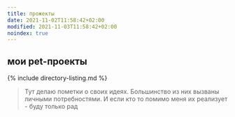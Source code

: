 ```yaml
---
title: прожекты
date: 2021-11-02T11:58:42+02:00
modified: 2021-11-03T11:58:42+02:00
noindex: true
---
```


## мои pet-проекты

{% include directory-listing.md %}

> Тут делаю пометки о своих идеях. Большинство из них вызваны личными потребностями. И если кто то помимо меня их реализует - буду только рад
